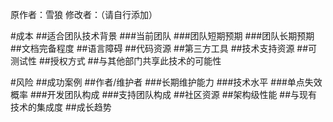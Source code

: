 原作者：雪狼 修改者：（请自行添加）

#成本
##适合团队技术背景
###当前团队
###团队短期预期
###团队长期预期
##文档完备程度
##语言障碍
##代码资源
##第三方工具
##技术支持资源
##可测试性
##授权方式
##与其他部门共享此技术的可能性

#风险
##成功案例
##作者/维护者
###长期维护能力
###技术水平
###单点失效概率
###开发团队构成
###支持团队构成
##社区资源
##架构级性能
##与现有技术的集成度
##成长趋势
